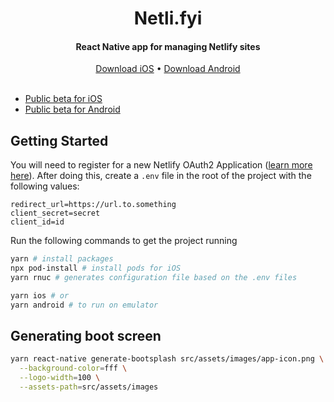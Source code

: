 <p align="center">
  <h1 align="center">Netli.fyi</h1>
  <h4 align="center">React Native app for managing Netlify sites</h4>
</p>

<p align="center">
  <a href="https://apps.apple.com/app/id1547834539">Download iOS</a> • <a href="https://play.google.com/store/apps/details?id=deploy.nyxo.app">Download Android</a> 
<br><br>
</p>

- [Public beta for iOS](https://testflight.apple.com/join/cTsXZE42)
- [Public beta for Android](https://play.google.com/apps/testing/deploy.nyxo.app)


## Getting Started
You will need to register for a new Netlify OAuth2 Application ([learn more here](https://docs.netlify.com/api/get-started/#authentication)). After doing this, create a `.env` file in the root of the project with the following values:

```
redirect_url=https://url.to.something
client_secret=secret
client_id=id
```

Run the following commands to get the project running

```bash
yarn # install packages
npx pod-install # install pods for iOS
yarn rnuc # generates configuration file based on the .env files

yarn ios # or 
yarn android # to run on emulator
```


## Generating boot screen

```bash
yarn react-native generate-bootsplash src/assets/images/app-icon.png \
  --background-color=fff \
  --logo-width=100 \
  --assets-path=src/assets/images
```
